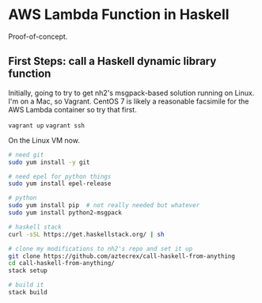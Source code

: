 # AWS Lambda Function in Haskell

Proof-of-concept.

## First Steps: call a Haskell dynamic library function

Initially, going to try to get nh2's msgpack-based solution
running on Linux. I'm on a Mac, so Vagrant. CentOS 7 is likely
a reasonable facsimile for the AWS Lambda container so try
that first.

`vagrant up`
`vagrant ssh`

On the Linux VM now.

``` sh
# need git
sudo yum install -y git

# need epel for python things
sudo yum install epel-release

# python
sudo yum install pip  # not really needed but whatever
sudo yum install python2-msgpack

# haskell stack
curl -sSL https://get.haskellstack.org/ | sh

# clone my modifications to nh2's repo and set it up
git clone https://github.com/aztecrex/call-haskell-from-anything
cd call-haskell-from-anything/
stack setup

# build it
stack build


